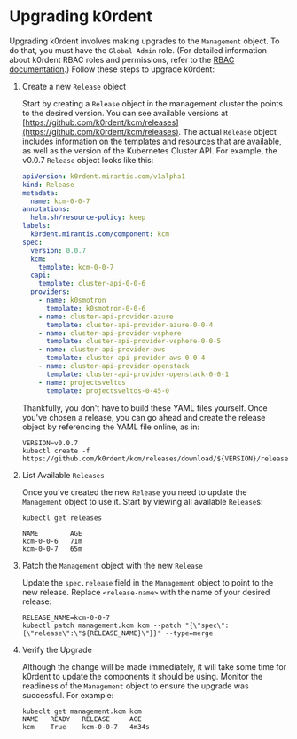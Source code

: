 # Upgrading k0rdent

Upgrading k0rdent involves making upgrades to the `Management` object. To do that, you must have the `Global Admin` role. (For detailed information about k0rdent RBAC roles and permissions, refer to the [RBAC documentation](admin-rbac.md).) Follow these steps to upgrade k0rdent:

1. Create a new `Release` object

    Start by creating a `Release` object in the management cluster the points to the desired version. You can see
    available versions at [https://github.com/k0rdent/kcm/releases](https://github.com/k0rdent/kcm/releases).  The actual
    `Release` object includes information on the templates and resources that are available, as well as the version of the
    Kubernetes Cluster API.  For example, the v0.0.7 `Release` object looks like this:

    ```yaml
    apiVersion: k0rdent.mirantis.com/v1alpha1
    kind: Release
    metadata:
      name: kcm-0-0-7
    annotations:
      helm.sh/resource-policy: keep
    labels:
      k0rdent.mirantis.com/component: kcm
    spec:
      version: 0.0.7
      kcm:
        template: kcm-0-0-7
      capi:
        template: cluster-api-0-0-6
      providers:
        - name: k0smotron
          template: k0smotron-0-0-6
        - name: cluster-api-provider-azure
          template: cluster-api-provider-azure-0-0-4
        - name: cluster-api-provider-vsphere
          template: cluster-api-provider-vsphere-0-0-5
        - name: cluster-api-provider-aws
          template: cluster-api-provider-aws-0-0-4
        - name: cluster-api-provider-openstack
          template: cluster-api-provider-openstack-0-0-1
        - name: projectsveltos
          template: projectsveltos-0-45-0
    ```

    Thankfully, you don't have to build these YAML files yourself. Once you've chosen a release, you can go ahead and create the release object by referencing the YAML file online, as in:

    ```shell
    VERSION=v0.0.7
    kubectl create -f https://github.com/k0rdent/kcm/releases/download/${VERSION}/release.yaml
    ```

2. List Available `Releases`

    Once you've created the new `Release` you need to update the `Management` object to use it. Start by viewing all available `Release`s:

    ```shell
    kubectl get releases
    ```

    ```console
    NAME        AGE
    kcm-0-0-6   71m
    kcm-0-0-7   65m
    ```

3. Patch the `Management` object with the new `Release`

    Update the `spec.release` field in the `Management` object to point to the new release. Replace `<release-name>` with the name of your desired release:

    ```shell
    RELEASE_NAME=kcm-0-0-7
    kubectl patch management.kcm kcm --patch "{\"spec\":{\"release\":\"${RELEASE_NAME}\"}}" --type=merge
    ```

4. Verify the Upgrade

    Although the change will be made immediately, it will take some time for k0rdent to update the components it should be
    using. Monitor the readiness of the `Management` object to ensure the upgrade was successful. For example:

    ```shell
    kubeclt get management.kcm kcm
    NAME   READY   RELEASE     AGE
    kcm    True    kcm-0-0-7   4m34s
    ```
